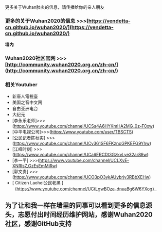 更多关于Wuhan肺炎的信息，请传播给你的亲人朋友
### 更多的关于Wuhan2020的信息 >>>[https://vendetta-cn.github.io/wuhan2020/](https://vendetta-cn.github.io/wuhan2020/)

**墙内**
### Wuhan2020社区官网 >>> [http://community.wuhan2020.org.cn/zh-cn/](http://community.wuhan2020.org.cn/zh-cn/) 

### 相关Youtuber
- 新唐人電視臺
- 美国之音中文网
- 自由亚洲电台
- 大纪元
- [李永乐老师]>>>(https://www.youtube.com/channel/UCSs4A6HYKmHA2MG_0z-F0xw)
- [中华电视公司]>>>(https://www.youtube.com/user/TBSCTS)
- [公民记者陈秋实] >>>(https://www.youtube.com/channel/UCv361SF6FKznoGPKEFG9Yhw)
- [江峰时刻] >>>(https://www.youtube.com/channel/UCa6ERCDt3GzkvLye32ar89w)
- [李一平] >>>(https://www.youtube.com/channel/UCLXvE-XNRIs7_GzEsEmMiRw)
- [郭文贵] >>>(https://www.youtube.com/channel/UCO3pO3ykAUybrjv3RBbXEHw)
- [ Citizen Laohei公民老黑 ]（https://www.youtube.com/channel/UCtLgwBOza-dnuaBg6W6YXog）
## 为了让和我一样在墙里的同事可以看到更多的信息源头，志愿付出时间经历维护网站，感谢Wuhan2020社区，感谢GitHub支持
